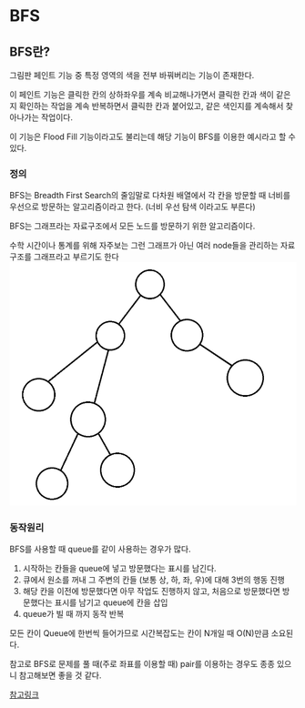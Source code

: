 # BFS

## BFS란?

그림판 페인트 기능 중 특정 영역의 색을 전부 바꿔버리는 기능이 존재한다.

이 페인트 기능은 클릭한 칸의 상하좌우를 계속 비교해나가면서 클릭한 칸과 색이 같은지 확인하는 작업을 계속 반복하면서 클릭한 칸과 붙어있고, 같은 색인지를 계속해서 찾아나가는 작업이다.

이 기능은 Flood Fill 기능이라고도 불리는데 해당 기능이 BFS를 이용한 예시라고 할 수 있다.

### 정의

BFS는 Breadth First Search의 줄임말로 다차원 배열에서 각 칸을 방문할 때 너비를 우선으로 방문하는 알고리즘이라고 한다. (너비 우선 탐색 이라고도 부른다)

BFS는 그래프라는 자료구조에서 모든 노드를 방문하기 위한 알고리즘이다.

수학 시간이나 통계를 위해 자주보는 그런 그래프가 아닌 여러 node들을 관리하는 자료구조를 그래프라고 부르기도 한다
![alt text](image.png)

### 동작원리

BFS를 사용할 때 queue를 같이 사용하는 경우가 많다.

1. 시작하는 칸들을 queue에 넣고 방문했다는 표시를 남긴다.
2. 큐에서 원소를 꺼내 그 주변의 칸들 (보통 상, 하, 좌, 우)에 대해 3번의 행동 진행
3. 해당 칸을 이전에 방문했다면 아무 작업도 진행하지 않고, 처음으로 방문했다면 방문했다는 표시를 남기고 queue에 칸을 삽입
4. queue가 빌 때 까지 동작 반복

모든 칸이 Queue에 한번씩 들어가므로 시간복잡도는 칸이 N개일 때 O(N)만큼 소요된다.

참고로 BFS로 문제를 풀 때(주로 좌표를 이용할 때) pair를 이용하는 경우도 종종 있으니 참고해보면 좋을 것 같다.

[참고링크](https://github.com/goldfrosch/algorithm-solve/blob/main/%40%EC%9D%B4%EB%A1%A0/1.%20%EC%BD%94%EB%93%9C%20%EC%9E%91%EC%84%B1%20%EC%9A%94%EB%A0%B9/C%2B%2B%ED%8C%81.md#pair)
